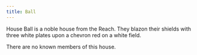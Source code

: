 ```yaml
---
title: Ball
---
```


House Ball is a noble house from the Reach. They blazon their shields with three white plates upon a chevron red on a white field.

There are no known members of this house.


